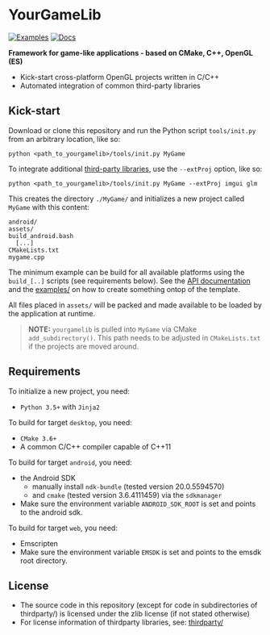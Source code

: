 # YourGameLib

[![Examples](https://github.com/duddel/yourgamelib/workflows/examples/badge.svg)](https://github.com/duddel/yourgamelib/actions?query=workflow%3Aexamples)
[![Docs](https://github.com/duddel/yourgamelib/workflows/docs/badge.svg)](https://github.com/duddel/yourgamelib/actions?query=workflow%3Adocs)

**Framework for game-like applications - based on CMake, C++, OpenGL (ES)**

-   Kick-start cross-platform OpenGL projects written in C/C++
-   Automated integration of common third-party libraries

## Kick-start

Download or clone this repository and run the Python script `tools/init.py` from an arbitrary location, like so:

    python <path_to_yourgamelib>/tools/init.py MyGame

To integrate additional [third-party libraries](thirdparty/README.md), use the `--extProj` option, like so:

    python <path_to_yourgamelib>/tools/init.py MyGame --extProj imgui glm

This creates the directory `./MyGame/` and initializes a new project called `MyGame` with this content:

    android/
    assets/
    build_android.bash
      [...]
    CMakeLists.txt
    mygame.cpp

The minimum example can be build for all available platforms using the `build_[..]` scripts (see requirements below). See the [API documentation](https://duddel.github.io/yourgamelib/) and the [examples/](examples/) on how to create something ontop of the template.

All files placed in `assets/` will be packed and made available to be loaded by the application at runtime.

> **NOTE:** `yourgamelib` is pulled into `MyGame` via CMake `add_subdirectory()`. This path needs to be adjusted in `CMakeLists.txt` if the projects are moved around.

## Requirements

To initialize a new project, you need:

-   `Python 3.5+` with `Jinja2`

To build for target `desktop`, you need:

-   `CMake 3.6+`
-   A common C/C++ compiler capable of C++11

To build for target `android`, you need:

-   the Android SDK
    -   manually install `ndk-bundle` (tested version 20.0.5594570)
    -   and `cmake` (tested version 3.6.4111459) via the `sdkmanager`
-   Make sure the environment variable `ANDROID_SDK_ROOT` is set and points to the android sdk.

To build for target `web`, you need:

-   Emscripten
-   Make sure the environment variable `EMSDK` is set and points to the emsdk root directory.

## License

-   The source code in this repository (except for code in subdirectories of thirdparty/) is licensed under the zlib license (if not stated otherwise)
-   For license information of thirdparty libraries, see: [thirdparty/](thirdparty/)
